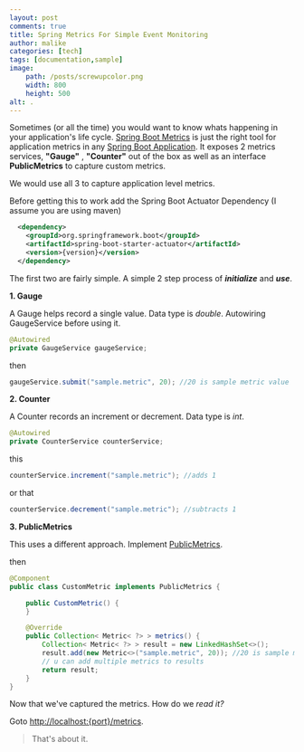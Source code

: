 ```yaml
---
layout: post
comments: true
title: Spring Metrics For Simple Event Monitoring
author: malike
categories: [tech]
tags: [documentation,sample]
image:
    path: /posts/screwupcolor.png
    width: 800
    height: 500
alt: .
---
```



Sometimes (or all the time) you would want to know whats happening in your application's life cycle.
[Spring Boot Metrics](http://docs.spring.io/spring-boot/docs/current/reference/html/production-ready-metrics.html) is just the right tool
for application metrics in any [Spring Boot Application](https://spring.io/guides/gs/spring-boot/). It exposes 2 metrics services, **"Gauge"** ,  **"Counter"** out of the box as well as an interface **PublicMetrics** to capture custom
metrics.

We would use all 3 to capture application level metrics.

Before getting this to work add the Spring Boot Actuator Dependency (I assume you are using maven)

```xml
  <dependency>
    <groupId>org.springframework.boot</groupId>
    <artifactId>spring-boot-starter-actuator</artifactId>
    <version>{version}</version>
  </dependency>
```

The first two are fairly simple. A simple 2 step process of ***initialize*** and  ***use***.

**1. Gauge**

A Gauge helps record a single value. Data type is *double*.
Autowiring  GaugeService before using it.

```java
@Autowired
private GaugeService gaugeService;
```

then

```java
gaugeService.submit("sample.metric", 20); //20 is sample metric value
```

**2. Counter**

A  Counter records an increment or decrement. Data type is *int*.

```java
@Autowired
private CounterService counterService;
```

this

```java
counterService.increment("sample.metric"); //adds 1
```

or that

```java
counterService.decrement("sample.metric"); //subtracts 1
```

**3. PublicMetrics**

This uses a different approach. Implement [PublicMetrics](https://github.com/spring-projects/spring-boot/blob/v1.2.5.RELEASE/spring-boot-actuator/src/main/java/org/springframework/boot/actuate/endpoint/PublicMetrics.java).

then

```java
@Component
public class CustomMetric implements PublicMetrics {

    public CustomMetric() {
    }

    @Override
    public Collection< Metric< ?> > metrics() {
        Collection< Metric< ?> > result = new LinkedHashSet<>();
        result.add(new Metric<>("sample.metric", 20)); //20 is sample metric value
        // u can add multiple metrics to results
        return result;
    }
}
```


Now that we've captured the metrics. How do we *read it?*

Goto [http://localhost:{port}/metrics](http://localhost:{port}/metrics).

> That's about it.

